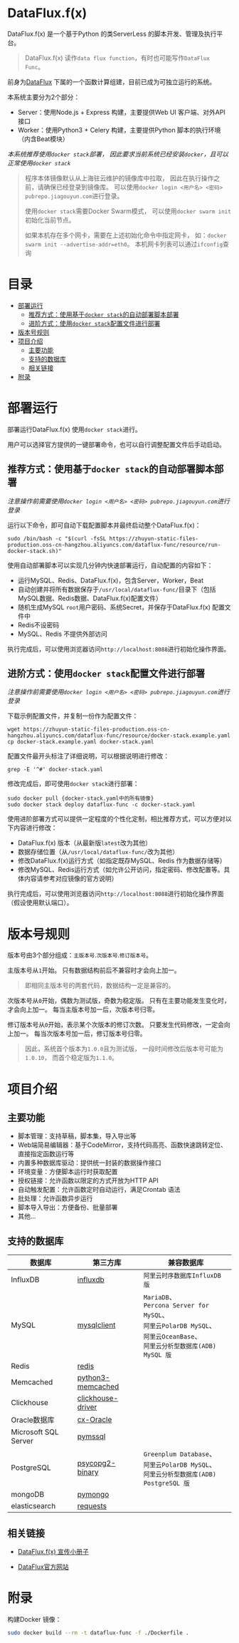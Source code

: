 # DataFlux.f(x)

DataFlux.f(x) 是一个基于Python 的类ServerLess 的脚本开发、管理及执行平台。

> DataFlux.f(x) 读作`data flux function`，有时也可能写作`DataFlux Func`。

前身为[DataFlux](https://dataflux.cn/) 下属的一个函数计算组建，目前已成为可独立运行的系统。

本系统主要分为2个部分：
- Server：使用Node.js + Express 构建，主要提供Web UI 客户端、对外API 接口
- Worker：使用Python3 + Celery 构建，主要提供Python 脚本的执行环境（内含Beat模块）



*本系统推荐使用`docker stack`部署，*
*因此要求当前系统已经安装`docker`，且可以正常使用`docker stack`*

> 程序本体镜像默认从上海驻云维护的镜像库中拉取，
> 因此在执行操作之前，请确保已经登录到镜像库。
> 可以使用`docker login <用户名> <密码> pubrepo.jiagouyun.com`进行登录。
>
> 使用`docker stack`需要Docker Swarm模式，
> 可以使用`docker swarm init`初始化当前节点。
>
> 如果本机存在多个网卡，需要在上述初始化命令中指定网卡，
> 如：`docker swarm init --advertise-addr=eth0`。
> 本机网卡列表可以通过`ifconfig`查询



# 目录

<!-- MarkdownTOC -->

- [部署运行](#%E9%83%A8%E7%BD%B2%E8%BF%90%E8%A1%8C)
    - [推荐方式：使用基于`docker stack`的自动部署脚本部署](#%E6%8E%A8%E8%8D%90%E6%96%B9%E5%BC%8F%EF%BC%9A%E4%BD%BF%E7%94%A8%E5%9F%BA%E4%BA%8Edocker-stack%E7%9A%84%E8%87%AA%E5%8A%A8%E9%83%A8%E7%BD%B2%E8%84%9A%E6%9C%AC%E9%83%A8%E7%BD%B2)
    - [进阶方式：使用`docker stack`配置文件进行部署](#%E8%BF%9B%E9%98%B6%E6%96%B9%E5%BC%8F%EF%BC%9A%E4%BD%BF%E7%94%A8docker-stack%E9%85%8D%E7%BD%AE%E6%96%87%E4%BB%B6%E8%BF%9B%E8%A1%8C%E9%83%A8%E7%BD%B2)
- [版本号规则](#%E7%89%88%E6%9C%AC%E5%8F%B7%E8%A7%84%E5%88%99)
- [项目介绍](#%E9%A1%B9%E7%9B%AE%E4%BB%8B%E7%BB%8D)
    - [主要功能](#%E4%B8%BB%E8%A6%81%E5%8A%9F%E8%83%BD)
    - [支持的数据库](#%E6%94%AF%E6%8C%81%E7%9A%84%E6%95%B0%E6%8D%AE%E5%BA%93)
    - [相关链接](#%E7%9B%B8%E5%85%B3%E9%93%BE%E6%8E%A5)
- [附录](#%E9%99%84%E5%BD%95)

<!-- /MarkdownTOC -->



# 部署运行

部署运行DataFlux.f(x) 使用`docker stack`进行。

用户可以选择官方提供的一键部署命令，也可以自行调整配置文件后手动启动。

## 推荐方式：使用基于`docker stack`的自动部署脚本部署

*注意操作前需要使用`docker login <用户名> <密码> pubrepo.jiagouyun.com`进行登录*

运行以下命令，即可自动下载配置脚本并最终启动整个DataFlux.f(x)：
```shell
sudo /bin/bash -c "$(curl -fsSL https://zhuyun-static-files-production.oss-cn-hangzhou.aliyuncs.com/dataflux-func/resource/run-docker-stack.sh)"
```

使用自动部署脚本可以实现几分钟内快速部署运行，自动配置的内容如下：
- 运行MySQL、Redis、DataFlux.f(x)，包含Server，Worker，Beat
- 自动创建并将所有数据保存于`/usr/local/dataflux-func/`目录下（包括MySQL数据、Redis数据、DataFlux.f(x)配置文件）
- 随机生成MySQL `root`用户密码、系统Secret，并保存于DataFlux.f(x) 配置文件中
- Redis不设密码
- MySQL、Redis 不提供外部访问

执行完成后，可以使用浏览器访问`http://localhost:8088`进行初始化操作界面。

## 进阶方式：使用`docker stack`配置文件进行部署

*注意操作前需要使用`docker login <用户名> <密码> pubrepo.jiagouyun.com`进行登录*

下载示例配置文件，并复制一份作为配置文件：
```shell
wget https://zhuyun-static-files-production.oss-cn-hangzhou.aliyuncs.com/dataflux-func/resource/docker-stack.example.yaml
cp docker-stack.example.yaml docker-stack.yaml
```

配置文件最开头标注了详细说明，可以根据说明进行修改：
```shell
grep -E '^#' docker-stack.yaml
```

修改完成后，即可使用`docker stack`进行部署：
```shell
sudo docker pull {docker-stack.yaml中的所有镜像}
sudo docker stack deploy dataflux-func -c docker-stack.yaml
```

使用进阶部署方式可以提供一定程度的个性化定制，相比推荐方式，可以方便对以下内容进行修改：
- DataFlux.f(x) 版本（从最新版`latest`改为其他）
- 数据存储位置（从`/usr/local/dataflux-func/`改为其他）
- 修改DataFlux.f(x)运行方式（如指定既存MySQL、Redis 作为数据存储等）
- 修改MySQL、Redis运行方式（如允许公开访问，指定密码、修改配置等。具体内容请参考对应镜像的官方说明）

执行完成后，可以使用浏览器访问`http://localhost:8088`进行初始化操作界面（假设使用默认端口）。



# 版本号规则

版本号由3个部分组成：`主版本号`.`次版本号`.`修订版本号`。

主版本号从`1`开始。
只有数据结构前后不兼容时才会向上加一。

> 即相同主版本号的两套代码，数据结构一定是兼容的。

次版本号从`0`开始，偶数为测试版，奇数为稳定版。
只有在主要功能发生变化时，才会向上加一。
每当主版本号加一后，次版本号归零。

修订版本号从`0`开始，表示某个次版本的修订次数。
只要发生代码修改，一定会向上加一。
每当次版本号加一后，修订版本号归零。

> 因此，系统首个版本为`1.0.0`且为测试版，
> 一段时间修改后版本号可能为`1.0.10`，
> 而首个稳定版为`1.1.0`。



# 项目介绍

## 主要功能

- 脚本管理：支持草稿，脚本集，导入导出等
- Web端简易编辑器：基于CodeMirror，支持代码高亮、函数快速跳转定位、直接指定函数运行等
- 内置多种数据库驱动：提供统一封装的数据操作接口
- 环境变量：方便脚本运行时获取配置
- 授权链接：允许函数以限定的方式开放为HTTP API
- 自动触发配置：允许函数定时自动运行，满足Crontab 语法
- 批处理：允许函数异步运行
- 脚本导入导出：方便备份、批量部署
- 其他...

## 支持的数据库

|        数据库        |                             第三方库                             |                                                             兼容数据库                                                              |
|----------------------|------------------------------------------------------------------|-------------------------------------------------------------------------------------------------------------------------------------|
| InfluxDB             | [influxdb](https://pypi.org/project/influxdb/)                   | `阿里云时序数据库InfluxDB 版`                                                                                                       |
| MySQL                | [mysqlclient](https://pypi.org/project/mysqlclient/)             | `MariaDB`、<br>`Percona Server for MySQL`、<br>`阿里云PolarDB MySQL`、<br>`阿里云OceanBase`、<br>`阿里云分析型数据库(ADB) MySQL 版` |
| Redis                | [redis](https://pypi.org/project/redis/)                         |                                                                                                                                     |
| Memcached            | [python3-memcached](https://pypi.org/project/python3-memcached/) |                                                                                                                                     |
| Clickhouse           | [clickhouse-driver](https://pypi.org/project/clickhouse-driver/) |                                                                                                                                     |
| Oracle数据库         | [cx-Oracle](https://pypi.org/project/cx-Oracle/)                 |                                                                                                                                     |
| Microsoft SQL Server | [pymssql](https://pypi.org/project/pymssql/)                     |                                                                                                                                     |
| PostgreSQL           | [psycopg2-binary](https://pypi.org/project/psycopg2-binary/)     | `Greenplum Database`、<br>`阿里云PolarDB MySQL`、<br>`阿里云分析型数据库(ADB) PostgreSQL 版`                                        |
| mongoDB              | [pymongo](https://pypi.org/project/pymongo/)                     |                                                                                                                                     |
| elasticsearch        | [requests](https://pypi.org/project/requests/)                   |                                                                                                                                     |

## 相关链接

- [DataFlux.f(x) 宣传小册子](https://zhuyun-static-files-production.oss-cn-hangzhou.aliyuncs.com/dataflux-func/resource/dataflux-func-introduce.pdf)

- [DataFlux官方网站](https://dataflux.cn/)



# 附录

构建Docker 镜像：
```sh
sudo docker build --rm -t dataflux-func -f ./Dockerfile .
```
